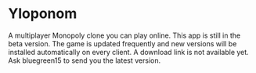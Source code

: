 # Yloponom
A multiplayer Monopoly clone you can play online. This app is still in the beta version.
The game is updated frequently and new versions will be installed automatically on every client.
A download link is not available yet. Ask bluegreen15 to send you the latest version. 
